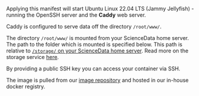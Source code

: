 Applying this manifest will start Ubuntu Linux 22.04 LTS (Jammy Jellyfish) - running the OpenSSH server and the **Caddy** web server.

Caddy is configured to serve data off the directory `/root/www/`.

The directory `/root/www/` is mounted from your ScienceData home server. The path to the folder which is mounted is specified below. This path is relative to [`/storage/` on your ScienceData home server](/storage/). Read more on the storage service [here](https://sciencedata.dk/sites/developer/ManagingFiles/index#storage).

By providing a public SSH key you can access your container via SSH.

The image is pulled from our [image repository](https://github.com/deic-dk/sciencedata_images) and hosted in our in-house docker registry.
